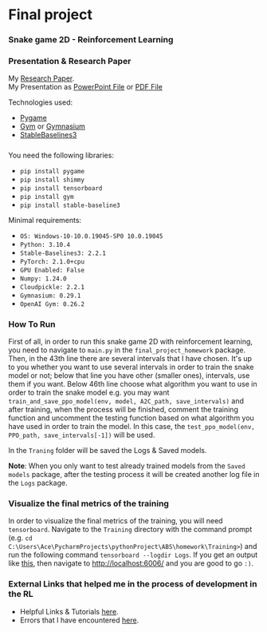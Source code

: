 # Final project 

### Snake game 2D - Reinforcement Learning 

### Presentation & Research Paper
My [Research Paper](https://github.com/AceGjorgjievski/PythonProjects/blob/master/pythonProject/ABS/final_project_homework/documents/SnakeGameRLResearch.pdf).
</br>
My Presentation as [PowerPoint File](https://github.com/AceGjorgjievski/PythonProjects/blob/master/pythonProject/ABS/final_project_homework/documents/Snake%20game%202d%20–%20reinforcement%20learning.pptx)
or [PDF File](https://github.com/AceGjorgjievski/PythonProjects/blob/master/pythonProject/ABS/final_project_homework/documents/Snake%20game%202d%20–%20reinforcement%20learning.pdf)

Technologies used: 
- [Pygame](https://www.pygame.org/docs/)
- [Gym](https://www.gymlibrary.dev/index.html) or [Gymnasium](https://gymnasium.farama.org/index.html)
- [StableBaselines3](https://stable-baselines3.readthedocs.io/en/master/index.html)
#####
You need the following libraries:
- ``pip install pygame``
- ``pip install shimmy``
- ``pip install tensorboard``
- ``pip install gym``
- ``pip install stable-baseline3``

Minimal requirements:
- ``OS: Windows-10-10.0.19045-SP0 10.0.19045``
- ``Python: 3.10.4``
- ``Stable-Baselines3: 2.2.1``
- ``PyTorch: 2.1.0+cpu``
- ``GPU Enabled: False``
- ``Numpy: 1.24.0``
- ``Cloudpickle: 2.2.1``
- ``Gymnasium: 0.29.1``
- ``OpenAI Gym: 0.26.2``

### How To Run
First of all, in order to run this snake game 2D with
reinforcement learning, you need to navigate to ``main.py`` 
in the ``final_project_homework`` package. Then, 
in the 43th line there are several intervals that I have chosen. It's
up to you whether you want to use several intervals in order to
train the snake model or not; below that line you have other (smaller ones),
intervals, use them if you want.
Below 46th line choose what algorithm you want to use
in order to train the snake model e.g. you may want
``train_and_save_ppo_model(env, model, A2C_path, save_intervals)``
and after training, when the process will be finished, comment the 
training function and uncomment the testing function based
on what algorithm you have used in order to train the model.
In this case, the ``test_ppo_model(env, PPO_path, save_intervals[-1])``
will be used.

In the ``Traning`` folder will be saved the Logs & Saved models.

**Note**: When you only want to test already trained models from
the ``Saved models`` package, after the testing process it will be
created another log file in the ``Logs`` package.

### Visualize the final metrics of the training

In order to visualize the final metrics of the training, you will need
``tensorboard``. Navigate to the `Training` directory with the command prompt
(e.g. `cd C:\Users\Ace\PycharmProjects\pythonProject\ABS\homework\Training>`)
and run the following command `tensorboard --logdir Logs`. 
If you get an output like [this](https://prnt.sc/KN1CZPfhomWe), then navigate to
[http://localhost:6006/](http://localhost:6006/) and you are good to go `:)`.

### External Links that helped me in the process of development in the RL

- Helpful Links & Tutorials [here](https://github.com/AceGjorgjievski/PythonProjects/blob/master/pythonProject/ABS/final_project_homework/help_links).
- Errors that I have encountered [here](https://github.com/AceGjorgjievski/PythonProjects/blob/master/pythonProject/ABS/final_project_homework/handled_erros.txt).

